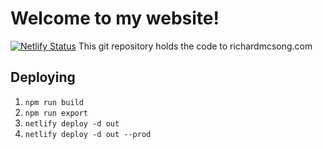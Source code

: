 # Welcome to my website!
[![Netlify Status](https://api.netlify.com/api/v1/badges/0f681741-ed92-424d-94a0-b7d231cc4e41/deploy-status)](https://app.netlify.com/sites/richardmcsong/deploys)
This git repository holds the code to richardmcsong.com

## Deploying
1. `npm run build`
2. `npm run export`
3. `netlify deploy -d out`
4. `netlify deploy -d out --prod`

